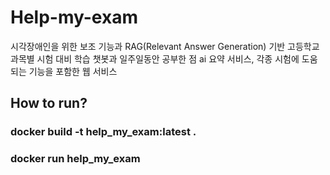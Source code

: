 # Help-my-exam
시각장애인을 위한 보조 기능과 RAG(Relevant Answer Generation) 기반 고등학교 과목별 시험 대비 학습 챗봇과 일주일동안 공부한 점 ai 요약 서비스, 각종 시험에 도움되는 기능을 포함한 웹 서비스


## How to run?
### docker build -t help_my_exam:latest . 
### docker run help_my_exam
